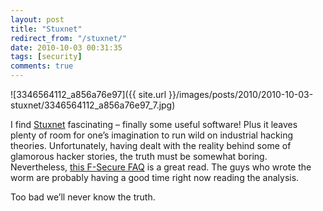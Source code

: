 ```yaml
---
layout: post
title: "Stuxnet"
redirect_from: "/stuxnet/"
date: 2010-10-03 00:31:35
tags: [security]
comments: true
---
```

![3346564112_a856a76e97]({{ site.url }}/images/posts/2010/2010-10-03-stuxnet/3346564112_a856a76e97_7.jpg)

I find [Stuxnet](http://en.wikipedia.org/wiki/Stuxnet) fascinating – finally some useful software! Plus it leaves plenty of room for one’s imagination to run wild on industrial hacking theories. Unfortunately, having dealt with the reality behind some of glamorous hacker stories, the truth must be somewhat boring. Nevertheless, [this F-Secure FAQ](https://www.f-secure.com/weblog/archives/00002040.html) is a great read. The guys who wrote the worm are probably having a good time right now reading the analysis.

Too bad we’ll never know the truth.

